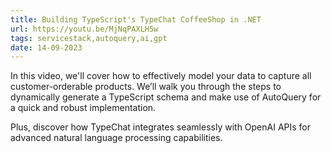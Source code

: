 ```yaml
---
title: Building TypeScript's TypeChat CoffeeShop in .NET
url: https://youtu.be/MjNqPAXLH5w
tags: servicestack,autoquery,ai,gpt
date: 14-09-2023
---
```


In this video, we'll cover how to effectively model your data to capture all customer-orderable products. 
We’ll walk you through the steps to dynamically generate a TypeScript schema and make use of AutoQuery for a quick and robust implementation. 

Plus, discover how TypeChat integrates seamlessly with OpenAI APIs for advanced natural language processing capabilities.